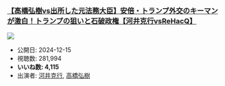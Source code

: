 ### [【高橋弘樹vs出所した元法務大臣】安倍・トランプ外交のキーマンが激白！トランプの狙いと石破政権【河井克行vsReHacQ】](https://www.youtube.com/watch?v=C0VtKwyPX0w)
[![](https://img.youtube.com/vi/C0VtKwyPX0w/hqdefault.jpg)](https://www.youtube.com/watch?v=C0VtKwyPX0w)
-   公開日: 2024-12-15
-   視聴数: 281,994
-   **いいね数: 4,115**
-   出演者: [河井克行](/rehacq_fan/people/河井克行 "wikilink"), [高橋弘樹](/rehacq_fan/people/高橋弘樹 "wikilink")
